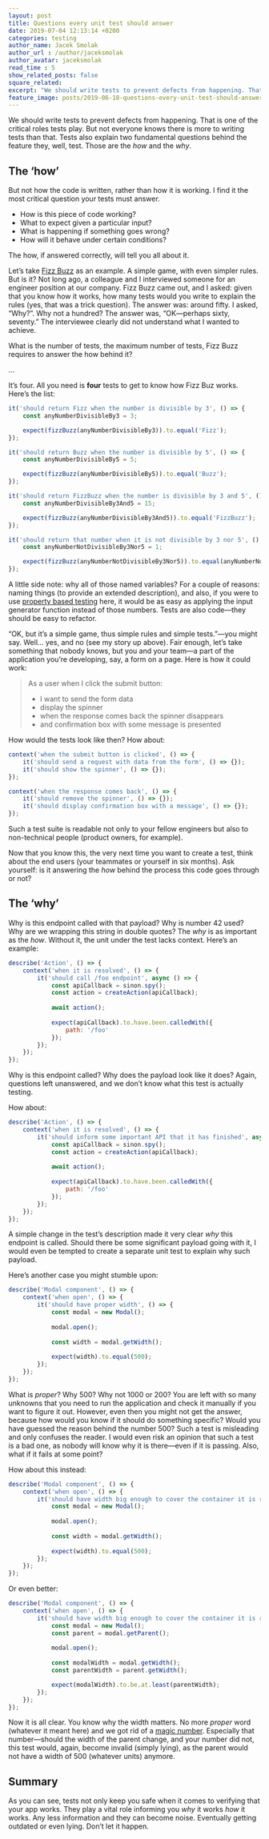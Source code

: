 ```yaml
---
layout: post
title: Questions every unit test should answer
date: 2019-07-04 12:13:14 +0200
categories: testing
author_name: Jacek Smolak
author_url : /author/jaceksmolak
author_avatar: jaceksmolak
read_time : 5
show_related_posts: false
square_related:
excerpt: "We should write tests to prevent defects from happening. That is one of the key roles tests play. But not everyone knows there is more to writing tests than that."
feature_image: posts/2019-06-18-questions-every-unit-test-should-answer/poster.jpg
---
```


We should write tests to prevent defects from happening. That is one of the critical roles tests play. But not everyone knows there is more to writing tests than that. Tests also explain two fundamental questions behind the feature they, well, test. Those are the _how_ and the _why_.

## The ‘how’

But not how the code is written, rather than how it is working. I find it the most critical question your tests must answer. 

- How is this piece of code working?
- What to expect given a particular input?
- What is happening if something goes wrong?
- How will it behave under certain conditions?

The how, if answered correctly, will tell you all about it.

Let’s take [Fizz Buzz](https://en.wikipedia.org/wiki/Fizz_buzz) as an example. A simple game, with even simpler rules. But is it? Not long ago, a colleague and I interviewed someone for an engineer position at our company. Fizz Buzz came out, and I asked: given that you know how it works, how many tests would you write to explain the rules (yes, that was a trick question). The answer was: around fifty. I asked, “Why?”. Why not a hundred? The answer was, “OK—perhaps sixty, seventy.” The interviewee clearly did not understand what I wanted to achieve.

What is the number of tests, the maximum number of tests, Fizz Buzz requires to answer the how behind it?

…

It’s four. All you need is **four** tests to get to know how Fizz Buz works. Here’s the list:

```javascript
it('should return Fizz when the number is divisible by 3', () => {
    const anyNumberDivisibleBy3 = 3;

    expect(fizzBuzz(anyNumberDivisibleBy3)).to.equal('Fizz');
});

it('should return Buzz when the number is divisible by 5', () => {
    const anyNumberDivisibleBy5 = 5;

    expect(fizzBuzz(anyNumberDivisibleBy5)).to.equal('Buzz');
});

it('should return FizzBuzz when the number is divisible by 3 and 5', () => {
    const anyNumberDivisibleBy3And5 = 15;

    expect(fizzBuzz(anyNumberDivisibleBy3And5)).to.equal('FizzBuzz');
});

it('should return that number when it is not divisible by 3 nor 5', () => {
    const anyNumberNotDivisibleBy3Nor5 = 1;

    expect(fizzBuzz(anyNumberNotDivisibleBy3Nor5)).to.equal(anyNumberNotDivisibleBy3Nor5);
});
```

A little side note: why all of those named variables? For a couple of reasons: naming things (to provide an extended description), and also, if you were to use [property based testing](https://techblog.holidaycheck.com/post/2017/07/25/property-based-testing-in-javascript) here, it would be as easy as applying the input generator function instead of those numbers. Tests are also code—they should be easy to refactor.

“OK, but it’s a simple game, thus simple rules and simple tests.”—you might say. Well… yes, and no (see my story up above). Fair enough, let’s take something that nobody knows, but you and your team—a part of the application you’re developing, say, a form on a page. Here is how it could work:

> As a user when I click the submit button:
>
> - I want to send the form data
> - display the spinner
> - when the response comes back the spinner disappears
> - and confirmation box with some message is presented

How would the tests look like then? How about:

```javascript
context('when the submit button is clicked', () => {
    it('should send a request with data from the form', () => {});
    it('should show the spinner', () => {});
});

context('when the response comes back', () => {
    it('should remove the spinner', () => {});
    it('should display confirmation box with a message', () => {});
});
```

Such a test suite is readable not only to your fellow engineers but also to non-technical people (product owners, for example).

Now that you know this, the very next time you want to create a test, think about the end users (your teammates or yourself in six months). Ask yourself: is it answering the _how_ behind the process this code goes through or not?

## The ‘why’

Why is this endpoint called with that payload? Why is number 42 used? Why are we wrapping this string in double quotes? The *why* is as important as the *how*. Without it, the unit under the test lacks context. Here’s an example:

```javascript
describe('Action', () => {
    context('when it is resolved', () => {
        it('should call /foo endpoint', async () => {
            const apiCallback = sinon.spy();
            const action = createAction(apiCallback);
            
            await action();
            
            expect(apiCallback).to.have.been.calledWith({
                path: '/foo'
            });
        });
    });
});
```

Why is this endpoint called? Why does the payload look like it does? Again, questions left unanswered, and we don’t know what this test is actually testing.

How about:

```javascript
describe('Action', () => {
    context('when it is resolved', () => {
        it('should inform some important API that it has finished', async () => {
            const apiCallback = sinon.spy();
            const action = createAction(apiCallback);
            
            await action();
            
            expect(apiCallback).to.have.been.calledWith({
                path: '/foo'
            });
        });
    });
});
```

A simple change in the test’s description made it very clear _why_ this endpoint is called. Should there be some significant payload going with it, I would even be tempted to create a separate unit test to explain why such payload.

Here’s another case you might stumble upon:

```javascript
describe('Modal component', () => {
    context('when open', () => {
        it('should have proper width', () => {
            const modal = new Modal();
            
            modal.open();
            
            const width = modal.getWidth();
        
            expect(width).to.equal(500);
        }); 
    });
});
```

What is _proper_? Why 500? Why not 1000 or 200? You are left with so many unknowns that you need to run the application and check it manually if you want to figure it out. However, even then you might not get the answer, because how would you know if it should do something specific? Would you have guessed the reason behind the number 500? Such a test is misleading and only confuses the reader. I would even risk an opinion that such a test is a bad one, as nobody will know why it is there—even if it is passing. Also, what if it fails at some point?

How about this instead:

```javascript
describe('Modal component', () => {
    context('when open', () => {
        it('should have width big enough to cover the container it is rendered in', () => {
            const modal = new Modal();
                        
            modal.open();
            
            const width = modal.getWidth();
  
            expect(width).to.equal(500);
        });
    });
});
```

Or even better:

```javascript
describe('Modal component', () => {
    context('when open', () => {
        it('should have width big enough to cover the container it is rendered in', () => {
            const modal = new Modal();
            const parent = modal.getParent();
                        
            modal.open();
            
            const modalWidth = modal.getWidth();
            const parentWidth = parent.getWidth();

            expect(modalWidth).to.be.at.least(parentWidth);
        });
    });
});
```

Now it is all clear. You know why the width matters. No more _proper_ word (whatever it meant here) and we got rid of a [magic number](https://en.wikipedia.org/wiki/Magic_number_(programming)). Especially that number—should the width of the parent change, and your number did not, this test would, again, become invalid (simply lying), as the parent would not have a width of 500 (whatever units) anymore.

## Summary

As you can see, tests not only keep you safe when it comes to verifying that your app works. They play a vital role informing you _why_ it works _how_ it works. Any less information and they can become noise. Eventually getting outdated or even lying. Don’t let it happen.

